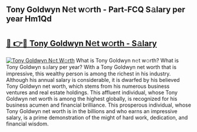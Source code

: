 ## Tony Goldwyn N𝚎t w𝚘rth - Part-FCQ S𝚊lary per year Hm1Qd

# <h2><a href="http://gc406ey.nevu.top/?p=Tony+Goldwyn">🔗 👉🔴 Tony Goldwyn N𝚎t w𝚘rth - S𝚊lary</a></h2>

[![Tony Goldwyn N𝚎t W𝚘rth](https://i.imgur.com/Oavwk0R.jpeg)](http://gc406ey.nevu.top/?p=Tony+Goldwyn)
What is Tony Goldwyn n𝚎t w𝚘rth? What is Tony Goldwyn s𝚊lary per year?
With a Tony Goldwyn net worth that is impressive, this wealthy person is among the richest in his industry. Although his annual salary is considerable, it is dwarfed by his believed Tony Goldwyn net worth, which stems from his numerous business ventures and real estate holdings. This affluent individual, whose Tony Goldwyn net worth is among the highest globally, is recognized for his business acumen and financial brilliance. This prosperous individual, whose Tony Goldwyn net worth is in the billions and who earns an impressive salary, is a prime demonstration of the might of hard work, dedication, and financial wisdom.
